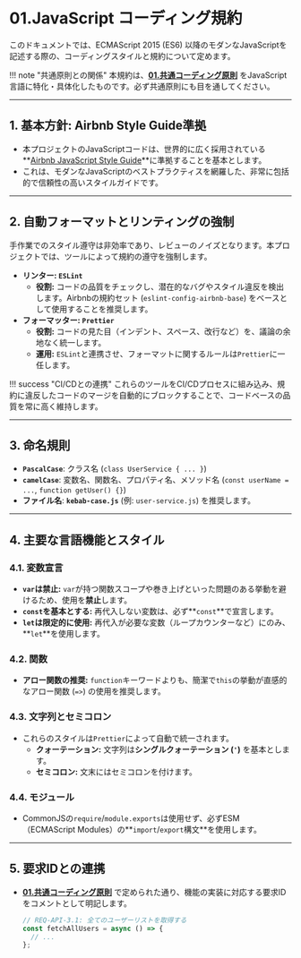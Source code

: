 # 01.JavaScript コーディング規約

このドキュメントでは、ECMAScript 2015 (ES6) 以降のモダンなJavaScriptを記述する際の、コーディングスタイルと規約について定めます。

!!! note "共通原則との関係"
    本規約は、**[01.共通コーディング原則](../../01_共通規則/01_共通コーディング原則.md)** をJavaScript言語に特化・具体化したものです。必ず共通原則にも目を通してください。

---

## 1. 基本方針: Airbnb Style Guide準拠

*   本プロジェクトのJavaScriptコードは、世界的に広く採用されている**[Airbnb JavaScript Style Guide](https://github.com/airbnb/javascript)**に準拠することを基本とします。
*   これは、モダンなJavaScriptのベストプラクティスを網羅した、非常に包括的で信頼性の高いスタイルガイドです。

---

## 2. 自動フォーマットとリンティングの強制

手作業でのスタイル遵守は非効率であり、レビューのノイズとなります。本プロジェクトでは、ツールによって規約の遵守を強制します。

*   **リンター: `ESLint`**
    *   **役割:** コードの品質をチェックし、潜在的なバグやスタイル違反を検出します。Airbnbの規約セット (`eslint-config-airbnb-base`) をベースとして使用することを推奨します。
*   **フォーマッター: `Prettier`**
    *   **役割:** コードの見た目（インデント、スペース、改行など）を、議論の余地なく統一します。
    *   **運用:** `ESLint`と連携させ、フォーマットに関するルールは`Prettier`に一任します。

!!! success "CI/CDとの連携"
    これらのツールをCI/CDプロセスに組み込み、規約に違反したコードのマージを自動的にブロックすることで、コードベースの品質を常に高く維持します。

---

## 3. 命名規則

*   **`PascalCase`**: クラス名 (`class UserService { ... }`)
*   **`camelCase`**: 変数名、関数名、プロパティ名、メソッド名 (`const userName = ...`, `function getUser() {}`)
*   **ファイル名**: **`kebab-case.js`** (例: `user-service.js`) を推奨します。

---

## 4. 主要な言語機能とスタイル

### 4.1. 変数宣言
*   **`var`は禁止:** `var`が持つ関数スコープや巻き上げといった問題のある挙動を避けるため、使用を**禁止**します。
*   **`const`を基本とする:** 再代入しない変数は、必ず**`const`**で宣言します。
*   **`let`は限定的に使用:** 再代入が必要な変数（ループカウンターなど）にのみ、**`let`**を使用します。

### 4.2. 関数
*   **アロー関数の推奨:** `function`キーワードよりも、簡潔で`this`の挙動が直感的なアロー関数 (`=>`) の使用を推奨します。

### 4.3. 文字列とセミコロン
*   これらのスタイルは`Prettier`によって自動で統一されます。
    *   **クォーテーション:** 文字列は**シングルクォーテーション (`'`)** を基本とします。
    *   **セミコロン:** 文末にはセミコロンを付けます。

### 4.4. モジュール
*   CommonJSの`require`/`module.exports`は使用せず、必ずESM（ECMAScript Modules）の**`import`/`export`構文**を使用します。

---

## 5. 要求IDとの連携

*   **[01.共通コーディング原則](../../01_共通規則/01_共通コーディング原則.md)** で定められた通り、機能の実装に対応する要求IDをコメントとして明記します。

    ```javascript
    // REQ-API-3.1: 全てのユーザーリストを取得する
    const fetchAllUsers = async () => {
      // ...
    };
    ```
